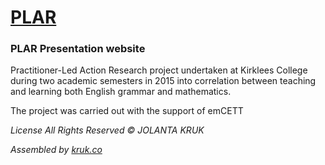 # [PLAR](plar.jkruk.com)

### PLAR Presentation website

Practitioner-Led Action Research project undertaken at Kirklees College during two academic semesters in 2015 into correlation between teaching and learning both English grammar and mathematics.

The project was carried out with the support of emCETT



_License_
_All Rights Reserved © JOLANTA KRUK_

_Assembled by [kruk.co](kruk.co)_
